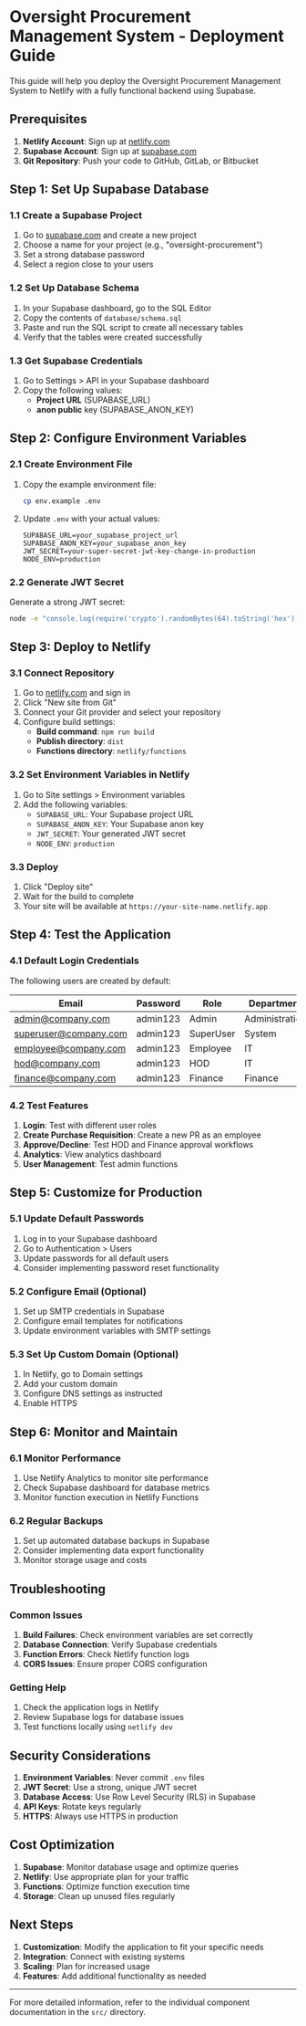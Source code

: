 # Oversight Procurement Management System - Deployment Guide

This guide will help you deploy the Oversight Procurement Management System to Netlify with a fully functional backend using Supabase.

## Prerequisites

1. **Netlify Account**: Sign up at [netlify.com](https://netlify.com)
2. **Supabase Account**: Sign up at [supabase.com](https://supabase.com)
3. **Git Repository**: Push your code to GitHub, GitLab, or Bitbucket

## Step 1: Set Up Supabase Database

### 1.1 Create a Supabase Project

1. Go to [supabase.com](https://supabase.com) and create a new project
2. Choose a name for your project (e.g., "oversight-procurement")
3. Set a strong database password
4. Select a region close to your users

### 1.2 Set Up Database Schema

1. In your Supabase dashboard, go to the SQL Editor
2. Copy the contents of `database/schema.sql`
3. Paste and run the SQL script to create all necessary tables
4. Verify that the tables were created successfully

### 1.3 Get Supabase Credentials

1. Go to Settings > API in your Supabase dashboard
2. Copy the following values:
   - **Project URL** (SUPABASE_URL)
   - **anon public** key (SUPABASE_ANON_KEY)

## Step 2: Configure Environment Variables

### 2.1 Create Environment File

1. Copy the example environment file:
   ```bash
   cp env.example .env
   ```

2. Update `.env` with your actual values:
   ```env
   SUPABASE_URL=your_supabase_project_url
   SUPABASE_ANON_KEY=your_supabase_anon_key
   JWT_SECRET=your-super-secret-jwt-key-change-in-production
   NODE_ENV=production
   ```

### 2.2 Generate JWT Secret

Generate a strong JWT secret:
```bash
node -e "console.log(require('crypto').randomBytes(64).toString('hex'))"
```

## Step 3: Deploy to Netlify

### 3.1 Connect Repository

1. Go to [netlify.com](https://netlify.com) and sign in
2. Click "New site from Git"
3. Connect your Git provider and select your repository
4. Configure build settings:
   - **Build command**: `npm run build`
   - **Publish directory**: `dist`
   - **Functions directory**: `netlify/functions`

### 3.2 Set Environment Variables in Netlify

1. Go to Site settings > Environment variables
2. Add the following variables:
   - `SUPABASE_URL`: Your Supabase project URL
   - `SUPABASE_ANON_KEY`: Your Supabase anon key
   - `JWT_SECRET`: Your generated JWT secret
   - `NODE_ENV`: `production`

### 3.3 Deploy

1. Click "Deploy site"
2. Wait for the build to complete
3. Your site will be available at `https://your-site-name.netlify.app`

## Step 4: Test the Application

### 4.1 Default Login Credentials

The following users are created by default:

| Email | Password | Role | Department |
|-------|----------|------|------------|
| admin@company.com | admin123 | Admin | Administration |
| superuser@company.com | admin123 | SuperUser | System |
| employee@company.com | admin123 | Employee | IT |
| hod@company.com | admin123 | HOD | IT |
| finance@company.com | admin123 | Finance | Finance |

### 4.2 Test Features

1. **Login**: Test with different user roles
2. **Create Purchase Requisition**: Create a new PR as an employee
3. **Approve/Decline**: Test HOD and Finance approval workflows
4. **Analytics**: View analytics dashboard
5. **User Management**: Test admin functions

## Step 5: Customize for Production

### 5.1 Update Default Passwords

1. Log in to your Supabase dashboard
2. Go to Authentication > Users
3. Update passwords for all default users
4. Consider implementing password reset functionality

### 5.2 Configure Email (Optional)

1. Set up SMTP credentials in Supabase
2. Configure email templates for notifications
3. Update environment variables with SMTP settings

### 5.3 Set Up Custom Domain (Optional)

1. In Netlify, go to Domain settings
2. Add your custom domain
3. Configure DNS settings as instructed
4. Enable HTTPS

## Step 6: Monitor and Maintain

### 6.1 Monitor Performance

1. Use Netlify Analytics to monitor site performance
2. Check Supabase dashboard for database metrics
3. Monitor function execution in Netlify Functions

### 6.2 Regular Backups

1. Set up automated database backups in Supabase
2. Consider implementing data export functionality
3. Monitor storage usage and costs

## Troubleshooting

### Common Issues

1. **Build Failures**: Check environment variables are set correctly
2. **Database Connection**: Verify Supabase credentials
3. **Function Errors**: Check Netlify function logs
4. **CORS Issues**: Ensure proper CORS configuration

### Getting Help

1. Check the application logs in Netlify
2. Review Supabase logs for database issues
3. Test functions locally using `netlify dev`

## Security Considerations

1. **Environment Variables**: Never commit `.env` files
2. **JWT Secret**: Use a strong, unique JWT secret
3. **Database Access**: Use Row Level Security (RLS) in Supabase
4. **API Keys**: Rotate keys regularly
5. **HTTPS**: Always use HTTPS in production

## Cost Optimization

1. **Supabase**: Monitor database usage and optimize queries
2. **Netlify**: Use appropriate plan for your traffic
3. **Functions**: Optimize function execution time
4. **Storage**: Clean up unused files regularly

## Next Steps

1. **Customization**: Modify the application to fit your specific needs
2. **Integration**: Connect with existing systems
3. **Scaling**: Plan for increased usage
4. **Features**: Add additional functionality as needed

---

For more detailed information, refer to the individual component documentation in the `src/` directory.








